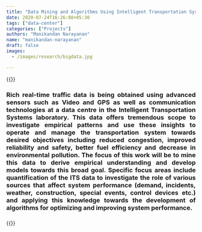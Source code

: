 ```yaml
---
title: "Data Mining and Algorithms Using Intelligent Transportation Systems Data"
date: 2020-07-24T16:26:08+05:30
tags: ["data-center"]
categories: ["Projects"]
authors: "Manikandan Narayanan"
name: "manikandan-narayanan"
draft: false
images:
  - /images/research/bigdata.jpg

---
```


{{<rawhtml>}} 
<div align="justify">
<h3>Rich real-time traffic data is being obtained using advanced sensors such as Video and GPS as well as communication technologies at a data centre in the Intelligent Transportation Systems laboratory. This data offers tremendous scope to investigate empirical patterns and use these insights to operate and manage the transportation system towards desired objectives including reduced congestion, improved reliability and safety, better fuel efficiency and decrease in environmental pollution. The focus of this work will be to mine this data to derive empirical understanding and develop models towards this broad goal. Specific focus areas include quantification of the ITS data to investigate the role of various sources that affect system performance (demand, incidents, weather, construction, special events, control devices etc.) and applying this knowledge towards the development of algorithms for optimizing and improving system performance.<h3>
</div>
{{</rawhtml>}}

